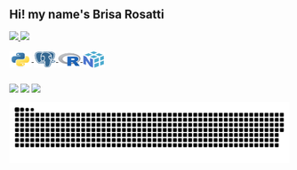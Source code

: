 ##  Hi! my name's Brisa Rosatti


<div>
  <a href="https://github.com/brisarosatti">
  <img height="160em" src="https://github-readme-stats.vercel.app/api?username=brisarosatti&show_icons=true&theme=dracula&include_all_commits=true&count_private=true"/>
  <img height="160" src="https://github-readme-stats.vercel.app/api/top-langs/?username=brisarosatti&layout=compact&langs_count=7&theme=dracula"/>
</div>
  
  <div style="display: inline_block"><br>
   <img align="center" alt="Brisa-Python" height="30" width="40" src="https://raw.githubusercontent.com/devicons/devicon/master/icons/python/python-original.svg">
   <img align="center" alt="Brisa-Postgresql" height="30" width="40" src="https://raw.githubusercontent.com/devicons/devicon/master/icons/postgresql/postgresql-plain.svg">
   <img align="center" alt="Brisa-R" height="30" width="40" src="https://raw.githubusercontent.com/devicons/devicon/master/icons/r/r-original.svg">
   <img align="center" alt="Brisa-Numpy" height="30" width="40" src="https://raw.githubusercontent.com/devicons/devicon/master/icons/numpy/numpy-original.svg">
  </div>
  
##
  
<div> 
 </a> 
  <a href = "mailto:brisa.rosatti@gmail.com"><img src="https://img.shields.io/badge/-Gmail-%23333?style=for-the-badge&logo=gmail&logoColor=white" target="_blank"></a>
  <a href="https://www.linkedin.com/in/brisa-rosatti-91a192201" target="_blank"><img src="https://img.shields.io/badge/-LinkedIn-%230077B5?style=for-the-badge&logo=linkedin&logoColor=white" target="_blank"></a> 
  <a href="https://instagram.com/brisarosatti" target="_blank"><img src="https://img.shields.io/badge/-Instagram-%23E4405F?style=for-the-badge&logo=instagram&logoColor=white" target="_blank"></a>
 
  ![Snake animation](https://github.com/brisarosatti/brisarosatti/blob/output/github-contribution-grid-snake.svg)
   
</div>


